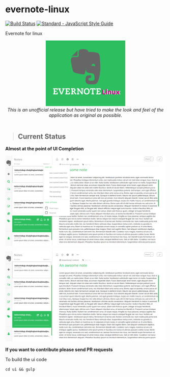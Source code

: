 # evernote-linux 
[![Build Status](https://travis-ci.org/Deepankar01/evernote-linux.svg?branch=master)](https://travis-ci.org/Deepankar01/evernote-linux) [![Standard - JavaScript Style Guide](https://img.shields.io/badge/code_style-standard-brightgreen.svg)](http://standardjs.com/)

Evernote for linux

<p align="center">
<img src="https://github.com/Deepankar01/evernote-linux/blob/master/screenshots/evernote-linux-logo.png" alt="Evernote linux logo" width="250"><br>
<i>This is an unofficial release but have tried to make the look and feel of the application as original as possible.</i><br><br>
</p>  
  
  

> ## Current Status 

**Almost at the point of UI Completion** 

<kbd>![Evernote screenshot](https://github.com/Deepankar01/evernote-linux/blob/master/screenshots/evernote.png)</kbd>

<kbd>![Evernote screenshot2](https://github.com/Deepankar01/evernote-linux/blob/master/screenshots/evernote2.png)</kbd>


**If you want to contribute please send PR requests**

 To build the ui code

```shell
cd ui && gulp
```
